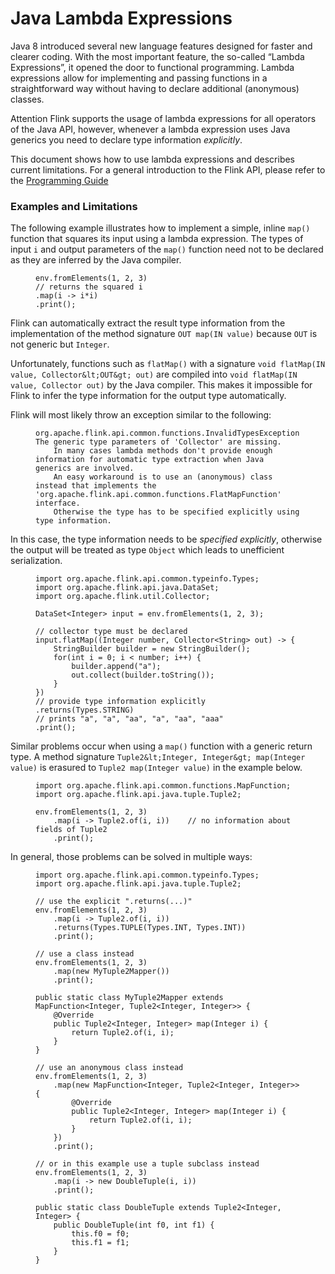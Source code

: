 

# Java Lambda Expressions

Java 8 introduced several new language features designed for faster and clearer coding. With the most important feature, the so-called “Lambda Expressions”, it opened the door to functional programming. Lambda expressions allow for implementing and passing functions in a straightforward way without having to declare additional (anonymous) classes.

Attention Flink supports the usage of lambda expressions for all operators of the Java API, however, whenever a lambda expression uses Java generics you need to declare type information _explicitly_.

This document shows how to use lambda expressions and describes current limitations. For a general introduction to the Flink API, please refer to the [Programming Guide](//ci.apache.org/projects/flink/flink-docs-release-1.7/dev/api_concepts.html)

### Examples and Limitations

The following example illustrates how to implement a simple, inline `map()` function that squares its input using a lambda expression. The types of input `i` and output parameters of the `map()` function need not to be declared as they are inferred by the Java compiler.

<figure class="highlight">

```
env.fromElements(1, 2, 3)
// returns the squared i
.map(i -> i*i)
.print();
```

</figure>

Flink can automatically extract the result type information from the implementation of the method signature `OUT map(IN value)` because `OUT` is not generic but `Integer`.

Unfortunately, functions such as `flatMap()` with a signature `void flatMap(IN value, Collector&lt;OUT&gt; out)` are compiled into `void flatMap(IN value, Collector out)` by the Java compiler. This makes it impossible for Flink to infer the type information for the output type automatically.

Flink will most likely throw an exception similar to the following:

<figure class="highlight">

```
org.apache.flink.api.common.functions.InvalidTypesException: The generic type parameters of 'Collector' are missing.
    In many cases lambda methods don't provide enough information for automatic type extraction when Java generics are involved.
    An easy workaround is to use an (anonymous) class instead that implements the 'org.apache.flink.api.common.functions.FlatMapFunction' interface.
    Otherwise the type has to be specified explicitly using type information.
```

</figure>

In this case, the type information needs to be _specified explicitly_, otherwise the output will be treated as type `Object` which leads to unefficient serialization.

<figure class="highlight">

```
import org.apache.flink.api.common.typeinfo.Types;
import org.apache.flink.api.java.DataSet;
import org.apache.flink.util.Collector;

DataSet<Integer> input = env.fromElements(1, 2, 3);

// collector type must be declared
input.flatMap((Integer number, Collector<String> out) -> {
    StringBuilder builder = new StringBuilder();
    for(int i = 0; i < number; i++) {
        builder.append("a");
        out.collect(builder.toString());
    }
})
// provide type information explicitly
.returns(Types.STRING)
// prints "a", "a", "aa", "a", "aa", "aaa"
.print();
```

</figure>

Similar problems occur when using a `map()` function with a generic return type. A method signature `Tuple2&lt;Integer, Integer&gt; map(Integer value)` is erasured to `Tuple2 map(Integer value)` in the example below.

<figure class="highlight">

```
import org.apache.flink.api.common.functions.MapFunction;
import org.apache.flink.api.java.tuple.Tuple2;

env.fromElements(1, 2, 3)
    .map(i -> Tuple2.of(i, i))    // no information about fields of Tuple2
    .print();
```

</figure>

In general, those problems can be solved in multiple ways:

<figure class="highlight">

```
import org.apache.flink.api.common.typeinfo.Types;
import org.apache.flink.api.java.tuple.Tuple2;

// use the explicit ".returns(...)"
env.fromElements(1, 2, 3)
    .map(i -> Tuple2.of(i, i))
    .returns(Types.TUPLE(Types.INT, Types.INT))
    .print();

// use a class instead
env.fromElements(1, 2, 3)
    .map(new MyTuple2Mapper())
    .print();

public static class MyTuple2Mapper extends MapFunction<Integer, Tuple2<Integer, Integer>> {
    @Override
    public Tuple2<Integer, Integer> map(Integer i) {
        return Tuple2.of(i, i);
    }
}

// use an anonymous class instead
env.fromElements(1, 2, 3)
    .map(new MapFunction<Integer, Tuple2<Integer, Integer>> {
        @Override
        public Tuple2<Integer, Integer> map(Integer i) {
            return Tuple2.of(i, i);
        }
    })
    .print();

// or in this example use a tuple subclass instead
env.fromElements(1, 2, 3)
    .map(i -> new DoubleTuple(i, i))
    .print();

public static class DoubleTuple extends Tuple2<Integer, Integer> {
    public DoubleTuple(int f0, int f1) {
        this.f0 = f0;
        this.f1 = f1;
    }
}
```

</figure>

